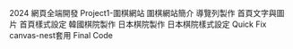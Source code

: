 2024 網頁全端開發 Project1-圍棋網站
圍棋網站簡介
導覽列製作
首頁文字與圖片
首頁樣式設定
韓國棋院製作
日本棋院製作
日本棋院樣式設定
Quick Fix
canvas-nest套用
Final Code
